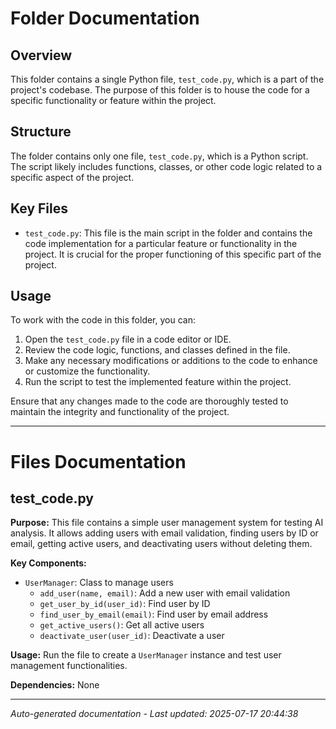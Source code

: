 # Folder Documentation

## Overview
This folder contains a single Python file, `test_code.py`, which is a part of the project's codebase. The purpose of this folder is to house the code for a specific functionality or feature within the project.

## Structure
The folder contains only one file, `test_code.py`, which is a Python script. The script likely includes functions, classes, or other code logic related to a specific aspect of the project.

## Key Files
- `test_code.py`: This file is the main script in the folder and contains the code implementation for a particular feature or functionality in the project. It is crucial for the proper functioning of this specific part of the project.

## Usage
To work with the code in this folder, you can:
1. Open the `test_code.py` file in a code editor or IDE.
2. Review the code logic, functions, and classes defined in the file.
3. Make any necessary modifications or additions to the code to enhance or customize the functionality.
4. Run the script to test the implemented feature within the project.

Ensure that any changes made to the code are thoroughly tested to maintain the integrity and functionality of the project.

---

# Files Documentation

## test_code.py

**Purpose:** This file contains a simple user management system for testing AI analysis. It allows adding users with email validation, finding users by ID or email, getting active users, and deactivating users without deleting them.

**Key Components:**
- `UserManager`: Class to manage users
  - `add_user(name, email)`: Add a new user with email validation
  - `get_user_by_id(user_id)`: Find user by ID
  - `find_user_by_email(email)`: Find user by email address
  - `get_active_users()`: Get all active users
  - `deactivate_user(user_id)`: Deactivate a user

**Usage:** Run the file to create a `UserManager` instance and test user management functionalities.

**Dependencies:** None

---
*Auto-generated documentation - Last updated: 2025-07-17 20:44:38*

